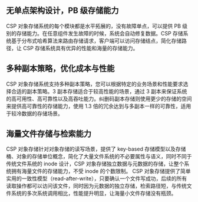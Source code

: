 ## 无单点架构设计，PB 级存储能力
CSP 对象存储系统的每个模块都是水平拓展的，没有故障单点，可以提供 PB 级别的存储能力。在任意组件发生故障的时候，系统会自动修复数据。CSP 存储系统基于分布式哈希算法来路由存储请求，客户端可以访问存储结点，简化存储路径，让 CSP 存储系统具有优异的性能和海量的存储能力。

## 多种副本策略，优化成本与性能
CSP 对象存储系统支持多种副本策略，您可以根据特定的业务场景和性能要求选择合适的副本策略。3 副本存储适合于较高性能的场景，通过 3 副本来保证系统的高可用性、高可靠性以及高吞吐能力。纠删码副本存储则使用更少的存储的空间来提供高可靠性的存储能力，使用 1.3 倍的冗余达到与多副本一样的可靠性，适用于较冷数据的存储场景。

## 海量文件存储与检索能力
CSP 对象存储针对对象存储的读写场景，提供了 key-based 存储模型以及存储桶、对象的存储单位概念，简化了大量文件系统的不必要属性与语义，同时不同于传统文件系统的 inode 设计，CSP  对象存储独立数据与元数据的存储，让整个系统拥有海量文件的存储能力，不受 inode 的个数限制。
CSP 对象存储提供了简单实用的一致性模型（read-after-write），只要确认一个文件写成功，后续的所有读取操作都可以访问该文件，同时因为元数据的独立存储，检索路径短，与传统文件系统的多次系统调用相比，性能提升明显，让海量小文件存储没有瓶颈。